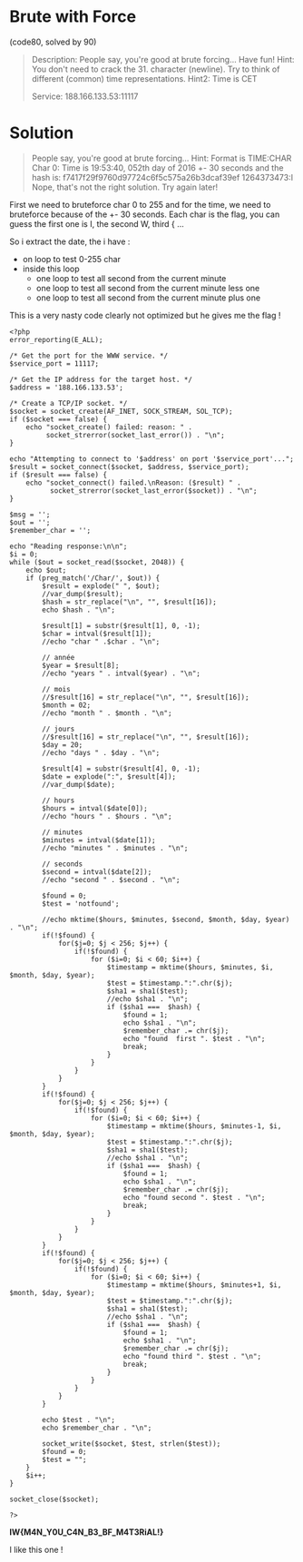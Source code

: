 # Brute with Force
(code80, solved by 90)

> Description: People say, you're good at brute forcing... Have fun! Hint: You don't need to crack the 31. character (newline). Try to think of different (common) time representations. Hint2: Time is CET
> 
> Service: 188.166.133.53:11117

# Solution

> People say, you're good at brute forcing...
> Hint: Format is TIME:CHAR
> Char 0: Time is 19:53:40, 052th day of 2016 +- 30 seconds and the hash is: f7417f29f9760d97724c6f5c575a26b3dcaf39ef
> 1264373473:I
> Nope, that's not the right solution. Try again later!
> 


First we need to bruteforce char 0 to 255 and for the time, we need to bruteforce because of the +- 30 seconds.
Each char is the flag, you can guess the first one is I, the second W, third { ...

So i extract the date, the i have :
* on loop to test 0-255 char
* inside this loop
	* one loop to test all second from the current minute
	* one loop to test all second from the current minute less one
	* one loop to test all second from the current minute plus one

This is a very nasty code clearly not optimized but he gives me the flag !

```
<?php
error_reporting(E_ALL);

/* Get the port for the WWW service. */
$service_port = 11117;

/* Get the IP address for the target host. */
$address = '188.166.133.53';

/* Create a TCP/IP socket. */
$socket = socket_create(AF_INET, SOCK_STREAM, SOL_TCP);
if ($socket === false) {
    echo "socket_create() failed: reason: " . 
         socket_strerror(socket_last_error()) . "\n";
}

echo "Attempting to connect to '$address' on port '$service_port'...";
$result = socket_connect($socket, $address, $service_port);
if ($result === false) {
    echo "socket_connect() failed.\nReason: ($result) " . 
          socket_strerror(socket_last_error($socket)) . "\n";
}

$msg = '';
$out = '';
$remember_char = '';

echo "Reading response:\n\n";
$i = 0;
while ($out = socket_read($socket, 2048)) {
    echo $out;
    if (preg_match('/Char/', $out)) {
        $result = explode(" ", $out);
        //var_dump($result);
        $hash = str_replace("\n", "", $result[16]);
        echo $hash . "\n";

        $result[1] = substr($result[1], 0, -1);
        $char = intval($result[1]);
        //echo "char " .$char . "\n";

        // année
        $year = $result[8];
        //echo "years " . intval($year) . "\n";

        // mois
        //$result[16] = str_replace("\n", "", $result[16]);
        $month = 02;
        //echo "month " . $month . "\n";

        // jours
        //$result[16] = str_replace("\n", "", $result[16]);
        $day = 20;
        //echo "days " . $day . "\n";

        $result[4] = substr($result[4], 0, -1);
        $date = explode(":", $result[4]);
        //var_dump($date);

        // hours
        $hours = intval($date[0]);
        //echo "hours " . $hours . "\n";

        // minutes
        $minutes = intval($date[1]);
        //echo "minutes " . $minutes . "\n";

        // seconds
        $second = intval($date[2]);
        //echo "second " . $second . "\n";

        $found = 0;
        $test = 'notfound';

        //echo mktime($hours, $minutes, $second, $month, $day, $year) . "\n";
        if(!$found) {
            for($j=0; $j < 256; $j++) {
                if(!$found) {
                    for ($i=0; $i < 60; $i++) { 
                        $timestamp = mktime($hours, $minutes, $i, $month, $day, $year);
                        $test = $timestamp.":".chr($j);
                        $sha1 = sha1($test);
                        //echo $sha1 . "\n";
                        if ($sha1 ===  $hash) {
                            $found = 1;
                            echo $sha1 . "\n";
                            $remember_char .= chr($j);
                            echo "found  first ". $test . "\n";
                            break;
                        }
                    }
                }
            }
        }
        if(!$found) {
            for($j=0; $j < 256; $j++) {
                if(!$found) {
                    for ($i=0; $i < 60; $i++) { 
                        $timestamp = mktime($hours, $minutes-1, $i, $month, $day, $year);
                        $test = $timestamp.":".chr($j);
                        $sha1 = sha1($test);
                        //echo $sha1 . "\n";
                        if ($sha1 ===  $hash) {
                            $found = 1;
                            echo $sha1 . "\n";
                            $remember_char .= chr($j);
                            echo "found second ". $test . "\n";
                            break;
                        }
                    }
                }
            }
        }
        if(!$found) {
            for($j=0; $j < 256; $j++) {
                if(!$found) {
                    for ($i=0; $i < 60; $i++) { 
                        $timestamp = mktime($hours, $minutes+1, $i, $month, $day, $year);
                        $test = $timestamp.":".chr($j);
                        $sha1 = sha1($test);
                        //echo $sha1 . "\n";
                        if ($sha1 ===  $hash) {
                            $found = 1;
                            echo $sha1 . "\n";
                            $remember_char .= chr($j);
                            echo "found third ". $test . "\n";
                            break;
                        }
                    }
                }
            }
        }

        echo $test . "\n";
        echo $remember_char . "\n";

        socket_write($socket, $test, strlen($test));
        $found = 0;
        $test = "";
    }
    $i++;
}

socket_close($socket);

?>
```

**IW{M4N_Y0U_C4N_B3_BF_M4T3RiAL!}**

I like this one !